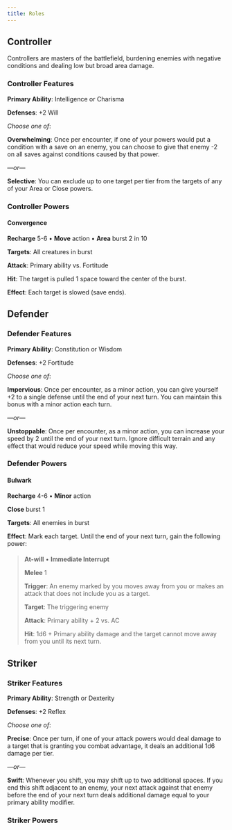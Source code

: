 ```yaml
---
title: Roles
---
```


## Controller

Controllers are masters of the battlefield, burdening enemies with negative conditions and dealing low but broad area damage.

### Controller Features

**Primary Ability**: Intelligence or Charisma

**Defenses**: +2 Will

_Choose one of_:

**Overwhelming**: Once per encounter, if one of your powers would put a
condition with a save on an enemy, you can choose to give that enemy -2 on all
saves against conditions caused by that power.

&mdash;_or_&mdash;

**Selective**: You can exclude up to one target per tier from the targets of
any of your Area or Close powers.

### Controller Powers

<div class="power-card recharge">

#### Convergence

**Recharge** 5-6 &bull; **Move** action &bull; **Area** burst 2 in 10

**Targets**: All creatures in burst

**Attack**: Primary ability vs. Fortitude

**Hit**: The target is pulled 1 space toward the center of the burst.

**Effect**: Each target is slowed (save ends).

</div>

## Defender

### Defender Features

**Primary Ability**: Constitution or Wisdom

**Defenses**: +2 Fortitude

_Choose one of_:

**Impervious**: Once per encounter, as a minor action, you can give yourself +2
to a single defense until the end of your next turn. You can maintain this bonus
with a minor action each turn.

&mdash;_or_&mdash;

**Unstoppable**: Once per encounter, as a minor action, you can increase your
speed by 2 until the end of your next turn. Ignore difficult terrain and any
effect that would reduce your speed while moving this way.

### Defender Powers

<div class="power-card recharge">

#### Bulwark

**Recharge** 4-6 &bull; **Minor** action

**Close** burst 1  

**Targets**: All enemies in burst  

**Effect**: Mark each target. Until the end of your next turn, gain the following power:

> <div class="power-card at-will">
>
> ####
> 
> **At-will** &bull; **Immediate Interrupt**  
> 
> **Melee** 1  
> 
> **Trigger**: An enemy marked by you moves away from you or makes an attack
> that does not include you as a target.  
> 
> **Target**: The triggering enemy  
> 
> **Attack**: Primary ability + 2 vs. AC  
> 
> **Hit**: 1d6 + Primary ability damage and the target cannot move away from you
> until its next turn.
> </div>

</div>

## Striker

### Striker Features

**Primary Ability**: Strength or Dexterity

**Defenses**: +2 Reflex

_Choose one of_:

**Precise**: Once per turn, if one of your attack powers would deal
damage to a target that is granting you combat advantage, it deals an additional
1d6 damage per tier.

&mdash;_or_&mdash;

**Swift**: Whenever you shift, you may shift up to two additional spaces. If you end this shift adjacent to an enemy, your next attack against that enemy before the end of your next turn deals additional damage equal to your primary ability modifier.

### Striker Powers

<div class="power-card recharge">

#### 

</div>